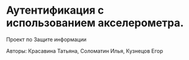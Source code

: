 # Аутентификация с использованием акселерометра.

Проект по Защите информации

Авторы: Красавина Татьяна, Соломатин Илья, Кузнецов Егор

